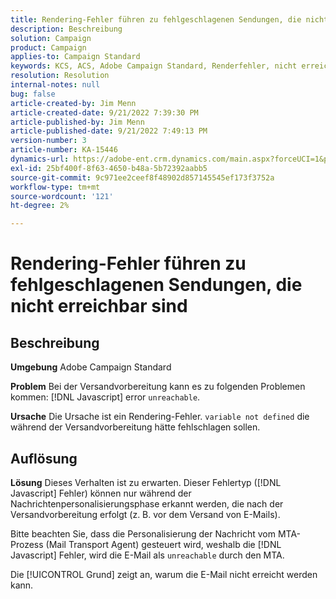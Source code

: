 ```yaml
---
title: Rendering-Fehler führen zu fehlgeschlagenen Sendungen, die nicht erreichbar sind
description: Beschreibung
solution: Campaign
product: Campaign
applies-to: Campaign Standard
keywords: KCS, ACS, Adobe Campaign Standard, Renderfehler, nicht erreichbarer Versandfehler
resolution: Resolution
internal-notes: null
bug: false
article-created-by: Jim Menn
article-created-date: 9/21/2022 7:39:30 PM
article-published-by: Jim Menn
article-published-date: 9/21/2022 7:49:13 PM
version-number: 3
article-number: KA-15446
dynamics-url: https://adobe-ent.crm.dynamics.com/main.aspx?forceUCI=1&pagetype=entityrecord&etn=knowledgearticle&id=31bf9718-e539-ed11-9db1-0022480866ad
exl-id: 25bf400f-8f63-4650-b48a-5b72392aabb5
source-git-commit: 9c971ee2ceef8f48902d857145545ef173f3752a
workflow-type: tm+mt
source-wordcount: '121'
ht-degree: 2%

---
```


# Rendering-Fehler führen zu fehlgeschlagenen Sendungen, die nicht erreichbar sind

## Beschreibung


<b>Umgebung</b>
Adobe Campaign Standard

<b>Problem</b>
Bei der Versandvorbereitung kann es zu folgenden Problemen kommen: [!DNL Javascript] error `unreachable`.

<b>Ursache</b>
Die Ursache ist ein Rendering-Fehler. `variable not defined` die während der Versandvorbereitung hätte fehlschlagen sollen.


## Auflösung


<b>Lösung</b>
Dieses Verhalten ist zu erwarten. Dieser Fehlertyp ([!DNL Javascript] Fehler) können nur während der Nachrichtenpersonalisierungsphase erkannt werden, die nach der Versandvorbereitung erfolgt (z. B. vor dem Versand von E-Mails).

Bitte beachten Sie, dass die Personalisierung der Nachricht vom MTA-Prozess (Mail Transport Agent) gesteuert wird, weshalb die [!DNL Javascript] Fehler, wird die E-Mail als `unreachable` durch den MTA.

Die [!UICONTROL Grund] zeigt an, warum die E-Mail nicht erreicht werden kann.
